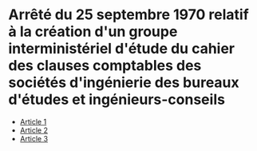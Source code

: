 # Arrêté du 25 septembre 1970 relatif à la création d'un groupe interministériel d'étude du cahier des clauses comptables des sociétés d'ingénierie des bureaux d'études et ingénieurs-conseils

- [Article 1](article-1.md)
- [Article 2](article-2.md)
- [Article 3](article-3.md)

